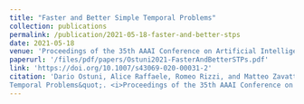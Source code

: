 ```yaml
---
title: "Faster and Better Simple Temporal Problems"
collection: publications
permalink: /publication/2021-05-18-faster-and-better-stps
date: 2021-05-18
venue: 'Proceedings of the 35th AAAI Conference on Artificial Intelligence'
paperurl: '/files/pdf/papers/Ostuni2021-FasterAndBetterSTPs.pdf'
link: 'https://doi.org/10.1007/s43069-020-00031-2'
citation: 'Dario Ostuni, Alice Raffaele, Romeo Rizzi, and Matteo Zavatteri. &quot;Faster and Better Simple
Temporal Problems&quot;. <i>Proceedings of the 35th AAAI Conference on Artificial Intelligence</i>, 2021.'
---
```

